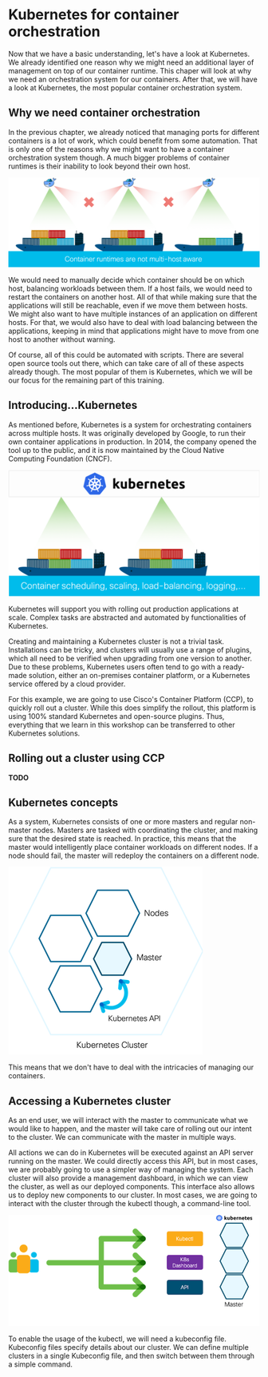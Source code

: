 # Kubernetes for container orchestration
Now that we have a basic understanding, let's have a look at Kubernetes. We already identified one reason why we might need an additional layer of management on top of our container runtime. This chaper will look at why we need an orchestration system for our containers. After that, we will have a look at Kubernetes, the most popular container orchestration system.

## Why we need container orchestration
In the previous chapter, we already noticed that managing ports for different containers is a lot of work, which could benefit from some automation. That is only one of the reasons why we might want to have a container orchestration system though. A much bigger problems of container runtimes is their inability to look beyond their own host.

![Problems with container runtimes](img/why_orchestration.png?raw=true "Problems with container runtimes")

We would need to manually decide which container should be on which host, balancing workloads between them. If a host fails, we would need to restart the containers on another host. All of that while making sure that the applications will still be reachable, even if we move them between hosts. We might also want to have multiple instances of an application on different hosts. For that, we would also have to deal with load balancing between the applications, keeping in mind that applications might have to move from one host to another without warning.

Of course, all of this could be automated with scripts. There are several open source tools out there, which can take care of all of these aspects already though. The most popular of them is Kubernetes, which we will be our focus for the remaining part of this training.

## Introducing...Kubernetes
As mentioned before, Kubernetes is a system for orchestrating containers across multiple hosts. It was originally developed by Google, to run their own container applications in production. In 2014, the company opened the tool up to the public, and it is now maintained by the Cloud Native Computing Foundation (CNCF).

![Kubernetes basics](img/kubernetes.png?raw=true "Kubernetes basics")

Kubernetes will support you with rolling out production applications at scale. Complex tasks are abstracted and automated by functionalities of Kubernetes.

Creating and maintaining a Kubernetes cluster is not a trivial task. Installations can be tricky, and clusters will usually use a range of plugins, which all need to be verified when upgrading from one version to another. Due to these problems, Kubernetes users often tend to go with a ready-made solution, either an on-premises container platform, or a Kubernetes service offered by a cloud provider.

For this example, we are going to use Cisco's Container Platform (CCP), to quickly roll out a cluster. While this does simplify the rollout, this platform is using 100% standard Kubernetes and open-source plugins. Thus, everything that we learn in this workshop can be transferred to other Kubernetes solutions.

## Rolling out a cluster using CCP
**TODO**

## Kubernetes concepts
As a system, Kubernetes consists of one or more masters and regular non-master nodes. Masters are tasked with coordinating the cluster, and making sure that the desired state is reached. In practice, this means that the master would intelligently place container workloads on different nodes. If a node should fail, the master will redeploy the containers on a different node.

![Kubernetes concepts](img/k8s_cluster.png?raw=true "Kubernetes concepts")

This means that we don't have to deal with the intricacies of managing our containers.

## Accessing a Kubernetes cluster
As an end user, we will interact with the master to communicate what we would like to happen, and the master will take care of rolling out our intent to the cluster. We can communicate with the master in multiple ways.

All actions we can do in Kubernetes will be executed against an API server running on the master. We could directly access this API, but in most cases, we are probably going to use a simpler way of managing the system. Each cluster will also provide a management dashboard, in which we can view the cluster, as well as our deployed components. This interface also allows us to deploy new components to our cluster. In most cases, we are going to interact with the cluster through the kubectl though, a command-line tool.

![Accessing a Kubernetes cluster](img/user_access.png?raw=true "Accessing a Kubernetes cluster")

To enable the usage of the kubectl, we will need a kubeconfig file. Kubeconfig files specify details about our cluster. We can define multiple clusters in a single Kubeconfig file, and then switch between them through a simple command.
